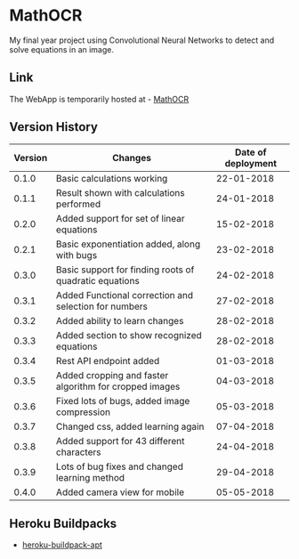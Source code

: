 # MathOCR
My final year project using Convolutional Neural Networks to detect and solve equations in an image.

## Link
The WebApp is temporarily hosted at - [MathOCR](https://www.mathocr.ml)

## __Version History__
Version | Changes | Date of deployment
------- | ------- | ----------
0.1.0 | Basic calculations working | 22-01-2018
0.1.1 | Result shown with calculations performed | 24-01-2018
0.2.0 | Added support for set of linear equations | 15-02-2018
0.2.1 | Basic exponentiation added, along with bugs | 23-02-2018
0.3.0 | Basic support for finding roots of quadratic equations | 24-02-2018
0.3.1 | Added Functional correction and selection for numbers | 27-02-2018
0.3.2 | Added ability to learn changes | 28-02-2018
0.3.3 | Added section to show recognized equations | 28-02-2018
0.3.4 | Rest API endpoint added | 01-03-2018
0.3.5 | Added cropping and faster algorithm for cropped images | 04-03-2018
0.3.6 | Fixed lots of bugs, added image compression | 05-03-2018
0.3.7 | Changed css, added learning again | 07-04-2018
0.3.8 | Added support for 43 different characters | 24-04-2018
0.3.9 | Lots of bug fixes and changed learning method | 29-04-2018
0.4.0 | Added camera view for mobile | 05-05-2018

## Heroku Buildpacks

* [heroku-buildpack-apt](https://github.com/heroku/heroku-buildpack-apt)
